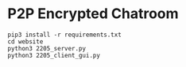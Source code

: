 # P2P Encrypted Chatroom
```
pip3 install -r requirements.txt
cd website
python3 2205_server.py
python3 2205_client_gui.py
```
